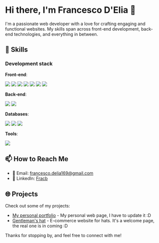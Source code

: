 # Hi there, I'm Francesco D'Elia 👋

I'm a passionate web developer with a love for crafting engaging and functional websites. My skills span across front-end development, back-end technologies, and everything in between.

## 💼 Skills

### Development stack

**Front-end**: <p align="left"> 
    <img src="https://img.shields.io/badge/Vue.js-4FC08D.svg?style=for-the-badge&logo=vuedotjs&logoColor=white" />
    <img src="https://img.shields.io/badge/JavaScript-F7DF1E.svg?style=for-the-badge&logo=JavaScript&logoColor=black" />
    <img src="https://img.shields.io/badge/Tailwind%20CSS-06B6D4.svg?style=for-the-badge&logo=Tailwind-CSS&logoColor=white" />
    <img src="https://img.shields.io/badge/HTML5-E34F26.svg?style=for-the-badge&logo=HTML5&logoColor=white" />
    <img src="https://img.shields.io/badge/CSS3-1572B6.svg?style=for-the-badge&logo=CSS3&logoColor=white" />
    <img src="https://img.shields.io/badge/Bootstrap-7952B3.svg?style=for-the-badge&logo=Bootstrap&logoColor=white" />
    <img src="https://img.shields.io/badge/jQuery-0769AD.svg?style=for-the-badge&logo=jQuery&logoColor=white" />
</p>

**Back-end**: <p align="left"> 
  <img src="https://img.shields.io/badge/Laravel-FF2D20.svg?style=for-the-badge&logo=Laravel&logoColor=white" />
  <img src="https://img.shields.io/badge/PHP-777BB4.svg?style=for-the-badge&logo=PHP&logoColor=white" />
</p>

**Databases**: <p align="left"> 
  <img src="https://img.shields.io/badge/MySQL-4479A1.svg?style=for-the-badge&logo=MySQL&logoColor=white" />
  <img src="https://img.shields.io/badge/SQLite-003B57.svg?style=for-the-badge&logo=SQLite&logoColor=white" />
  <img src="https://img.shields.io/badge/Firebase-FFCA28.svg?style=for-the-badge&logo=Firebase&logoColor=black" />
</p>

**Tools**: <p align="left"> 
  <img src="https://img.shields.io/badge/Jira-0052CC.svg?style=for-the-badge&logo=Jira&logoColor=white" />
</p>

## 📫 How to Reach Me

- 📧 Email: francesco.delia169@gmail.com
- 💬 LinkedIn: [Fracb](https://www.linkedin.com/in/fracb)

## 🌐 Projects

Check out some of my projects:

- [My personal portfolio](https://portfolio.fracb.com/) - My personal web page, I have to update it :D
- [Gentleman's hat](https://gentlemanshat.it/) - E-commerce website for hats. It's a welcome page, the real one is in coming :D

Thanks for stopping by, and feel free to connect with me!
